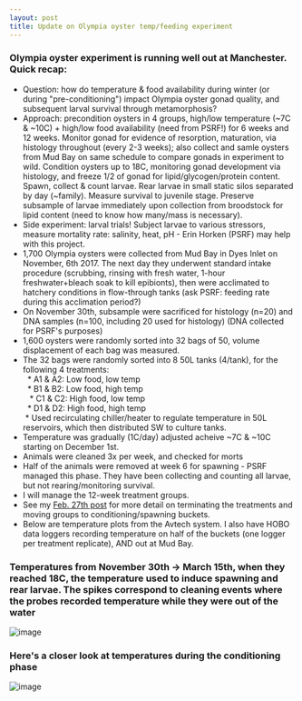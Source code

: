 ```yaml
---
layout: post
title: Update on Olympia oyster temp/feeding experiment 
---
```


### Olympia oyster experiment is running well out at Manchester. Quick recap: 

  * Question: how do temperature & food availability during winter (or during "pre-conditioning") impact Olympia oyster gonad quality, and subsequent larval survival through metamorphosis? 
  * Approach: precondition oysters in 4 groups, high/low temperature (~7C & ~10C) + high/low food availability (need from PSRF!) for 6 weeks and 12 weeks. Monitor gonad for evidence of resorption, maturation, via histology throughout (every 2-3 weeks); also collect and samle oysters from Mud Bay on same schedule to compare gonads in experiment to wild.  Condition oysters up to 18C, monitoring gonad development via histology, and freeze 1/2 of gonad for lipid/glycogen/protein content. Spawn, collect & count larvae. Rear larvae in small static silos separated by day (~family).  Measure survival to juvenile stage. Preserve subsample of larvae immediately upon collection from broodstock for lipid content (need to know how many/mass is necessary).    
  * Side experiment:  larval trials!  Subject larvae to various stressors, measure mortality rate: salinity, heat, pH - Erin Horken (PSRF) may help with this project.   
  * 1,700 Olympia oysters were collected from Mud Bay in Dyes Inlet on November, 6th 2017. The next day they underwent standard intake procedure (scrubbing, rinsing with fresh water, 1-hour freshwater+bleach soak to kill epibionts), then were acclimated to hatchery conditions in flow-through tanks (ask PSRF: feeding rate during this acclimation period?)  
  * On November 30th, subsample were sacrificed for histology (n=20) and DNA samples (n=100, including 20 used for histology) (DNA collected for PSRF's purposes)   
  * 1,600 oysters were randomly sorted into 32 bags of 50, volume displacement of each bag was measured.   
  * The 32 bags were randomly sorted into 8 50L tanks (4/tank), for the following 4 treatments:   
    * A1 & A2: Low food, low temp  
    * B1 & B2: Low food, high temp    
    * C1 & C2: High food, low temp    
    * D1 & D2: High food, high temp  
  * Used recirculating chiller/heater to regulate temperature in 50L reservoirs, which then distributed SW to culture tanks.  
  * Temperature was gradually (1C/day) adjusted acheive ~7C & ~10C starting on December 1st.  
  * Animals were cleaned 3x per week, and checked for morts  
  * Half of the animals were removed at week 6 for spawning - PSRF managed this phase. They have been collecting and counting all larvae, but not rearing/monitoring survival. 
  * I will manage the 12-week treatment groups.
  * See my [Feb. 27th post](https://laurahspencer.github.io/LabNotebook/Terminating-Oly-TempExp/) for more detail on terminating the treatments and moving groups to conditioning/spawning buckets.  
  * Below are temperature plots from the Avtech system. I also have HOBO data loggers recording temperature on half of the buckets (one logger per treatment replicate), AND out at Mud Bay.    
  
### Temperatures from November 30th -> March 15th, when they reached 18C, the temperature used to induce spawning and rear larvae. The spikes correspond to cleaning events where the probes recorded temperature while they were out of the water 
![image](https://user-images.githubusercontent.com/17264765/37491973-bebf8be6-285c-11e8-9450-e24ba1b0d552.png)

### Here's a closer look at temperatures during the conditioning phase 
![image](https://user-images.githubusercontent.com/17264765/37492083-2d955334-285d-11e8-9234-b42f5a3d670c.png)

